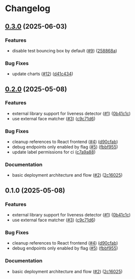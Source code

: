 # Changelog

## [0.3.0](https://github.com/2060-io/vision-service/compare/v0.2.0...v0.3.0) (2025-06-03)


### Features

* disable test bouncing box by default  ([#9](https://github.com/2060-io/vision-service/issues/9)) ([258868a](https://github.com/2060-io/vision-service/commit/258868a89dbb1ce5d96acb43d3ead475095061a5))


### Bug Fixes

* update charts ([#12](https://github.com/2060-io/vision-service/issues/12)) ([d41c434](https://github.com/2060-io/vision-service/commit/d41c4341e388485d01fb7943a58f3d02066a63bf))

## [0.2.0](https://github.com/2060-io/vision-service/compare/v0.1.0...v0.2.0) (2025-05-08)


### Features

* external library support for liveness detector ([#1](https://github.com/2060-io/vision-service/issues/1)) ([0b41c1c](https://github.com/2060-io/vision-service/commit/0b41c1c1752c8e353ea269632505d884b13494ed))
* use external face matcher ([#3](https://github.com/2060-io/vision-service/issues/3)) ([c9c71d6](https://github.com/2060-io/vision-service/commit/c9c71d6e7622b4a5f69b8cb34a4b59d5dbe96a0f))


### Bug Fixes

* cleanup references to React frontend ([#4](https://github.com/2060-io/vision-service/issues/4)) ([d90cfab](https://github.com/2060-io/vision-service/commit/d90cfab6974ace4d8f0e591cf6e2518a1a37498c))
* debug endpoints only enabled by flag ([#5](https://github.com/2060-io/vision-service/issues/5)) ([fbbf955](https://github.com/2060-io/vision-service/commit/fbbf9555e1c88c6e27a78338405bb4ef520e32f0))
* update label permissions for ci ([c7a9a88](https://github.com/2060-io/vision-service/commit/c7a9a882ce868fe49c65be74998a848581950acf))


### Documentation

* basic deployment architecture and flow ([#2](https://github.com/2060-io/vision-service/issues/2)) ([2c16025](https://github.com/2060-io/vision-service/commit/2c16025f559e39d4ca701a184fc50a0c04afa11f))

## 0.1.0 (2025-05-08)


### Features

* external library support for liveness detector ([#1](https://github.com/2060-io/vision-service/issues/1)) ([0b41c1c](https://github.com/2060-io/vision-service/commit/0b41c1c1752c8e353ea269632505d884b13494ed))
* use external face matcher ([#3](https://github.com/2060-io/vision-service/issues/3)) ([c9c71d6](https://github.com/2060-io/vision-service/commit/c9c71d6e7622b4a5f69b8cb34a4b59d5dbe96a0f))


### Bug Fixes

* cleanup references to React frontend ([#4](https://github.com/2060-io/vision-service/issues/4)) ([d90cfab](https://github.com/2060-io/vision-service/commit/d90cfab6974ace4d8f0e591cf6e2518a1a37498c))
* debug endpoints only enabled by flag ([#5](https://github.com/2060-io/vision-service/issues/5)) ([fbbf955](https://github.com/2060-io/vision-service/commit/fbbf9555e1c88c6e27a78338405bb4ef520e32f0))


### Documentation

* basic deployment architecture and flow ([#2](https://github.com/2060-io/vision-service/issues/2)) ([2c16025](https://github.com/2060-io/vision-service/commit/2c16025f559e39d4ca701a184fc50a0c04afa11f))
